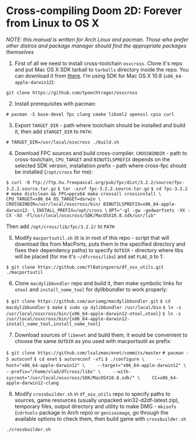 Cross-compiling Doom 2D: Forever from Linux to OS X
===================================================

*NOTE: this manual is written for Arch Linux and pacman. Those who prefer other distros and package manager should find the appropriate packages themselves*

1. First of all we need to install cross-toolchain `osxcross`. Clone it's repo and put Mac OS X SDK tarball to `tarballs` directory inside the repo. You can download it from [there](https://github.com/phracker/MacOSX-SDKs). I'm using SDK for Mac OS X 10.8 (`x86_64-apple-darwin12`):

`git clone https://github.com/tpoechtrager/osxcross`

2. Install prerequisites with pacman:

`# pacman -S base-devel fpc clang cmake libxml2 openssl cpio curl`

3. Export `TARGET_DIR` - path where toolchain should be installed and build it, then add `$TARGET_DIR` to `PATH`:

`# TARGET_DIR=/usr/local/osxcross ./build.sh`

4. Download FPC sources and build cross-compiler. `CROSSBINDIR` - path to cross-toolchain, `CPU_TARGET` and `BINUTILSPREFIX` depends on the selected SDK version, installation prefix - path where cross-fpc should be installed (`/opt/cross` for me):

`$ curl -O ftp://ftp.hu.freepascal.org/pub/fpc/dist/3.2.2/source/fpc-3.2.2.source.tar.gz`
`$ tar -xzvf fpc-3.2.2.source.tar.gz`
`$ cd fpc-3.2.2`
`# make distclean && FPC=ppcx64 make crossall crossinstall \`
`CPU_TARGET=x86_64 OS_TARGET=darwin \`
`CROSSBINDIR=/usr/local/osxcross/bin/ BINUTILSPREFIX=x86_64-apple-darwin12- \`
`INSTALL_PREFIX=/opt/cross \`
`OPT="-gl -gw -godwarfsets -XX -CX -Xd -Fl/usr/local/osxcross/SDK/MacOSX10.8.sdk/usr/lib"`

Then add `/opt/cross/lib/fpc/3.2.2/` to `PATH`

5. Modify `macportsutil.sh` (it is in root of this repo - script that will download libs from MacPorts, puts them in the specified directory and fixes their dependency paths) to specify `OUTDIR` - directory where libs will be placed (for me it's `~/dfcross/libs`) and set `FLAG_D` to 1:

`$ git clone https://github.com/fl0atingzero/df_osx_utils.git`
`./macportsutil`

6. Clone `macdylibbundler` repo and build it, then make symbolic links for `otool` and `install_name_tool` for dylibbundler to work properly:

`$ git clone https://github.com/auriamg/macdylibbundler.git`
`$ cd macdylibbundler`
`$ make`
`$ sudo cp dylibbundler /usr/local/bin`
`$ ln -s /usr/local/osxcross/bin/{x86_64-apple-darwin12-otool,otool}`
`$ ln -s /usr/local/osxcross/bin/{x86_64-apple-darwin12-install_name_tool,install_name_tool}`

7. Download sources of `libenet` and build them, it would be convenient to choose the same `OUTDIR` as you used with macportsutil as prefix:

`$ git clone https://github.com/lsalzman/enet/commits/master`
`# pacman -S autoconf`
`$ cd enet`
`$ autoreconf -vfi`
`$ ./configure \`
`    --host="x86_64-apple-darwin12" \`
`    --target="x86_64-apple-darwin12" \`
`    --prefix="/home/vlad/dfcross/libs" \`
`    --with-sysroot="/usr/local/osxcross/SDK/MacOSX10.8.sdk/" \`
`    CC=x86_64-apple-darwin12-clang`

8. Modify `crossbuilder.sh` in `df_osx_utils` repo to specify paths to sources, game resources (usually unpacked win32-d2df-latest.zip), temporary files, output directory and utility to make DMG - `mkisofs` (`cdrtools` package in Arch repo) or `genisoimage`, go through the available options to check them, then build game with `crossbuilder.sh`

`./crossbuilder.sh`
